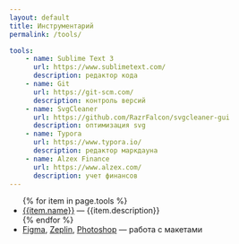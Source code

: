 ```yaml
---
layout: default
title: Инструментарий
permalink: /tools/

tools:
    - name: Sublime Text 3
      url: https://www.sublimetext.com/
      description: редактор кода
    - name: Git
      url: https://git-scm.com/
      description: контроль версий
    - name: SvgCleaner
      url: https://github.com/RazrFalcon/svgcleaner-gui
      description: оптимизация svg
    - name: Typora
      url: https://www.typora.io/
      description: редактор маркдауна
    - name: Alzex Finance
      url: https://www.alzex.com/
      description: учет финансов
---
```


<ul class="site-list mt-0">
    {% for item in page.tools %}
    <li class="site-list__item">
        <a href="{{item.url}}" target="_blank">{{item.name}}</a>&nbsp;&mdash; {{item.description}}
    </li>
    {% endfor %}
    <li class="site-list__item">
        <a href="https://www.figma.com/" target="_blank">Figma</a>, <a href="https://zeplin.io/" target="_blank">Zeplin</a>, <a href="https://www.adobe.com/ru/products/photoshop.html" target="_blank">Photoshop</a>&nbsp;&mdash; работа с&nbsp;макетами
    </li>
</ul>